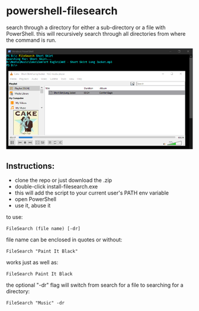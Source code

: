 # powershell-filesearch
search through a directory for either a sub-directory or a file with PowerShell. this will recursively search through all directories from where the command is run.

![Quickly find and open your files and folders](https://raw.githubusercontent.com/victoriousj/powershell-filesearch/master/FileSearch.png)

## Instructions:
* clone the repo or just download the .zip
* double-click install-filesearch.exe
* this will add the script to your current user's PATH env variable
* open PowerShell
* use it, abuse it

to use:
```console
FileSearch (file name) [-dr]
```

file name can be enclosed in quotes or without:

```console
FileSearch "Paint It Black"
```
works just as well as:
```console
FileSearch Paint It Black
```

the optional "-dr" flag will switch from search for a file to searching for a directory:
```console
FileSearch "Music" -dr
```
